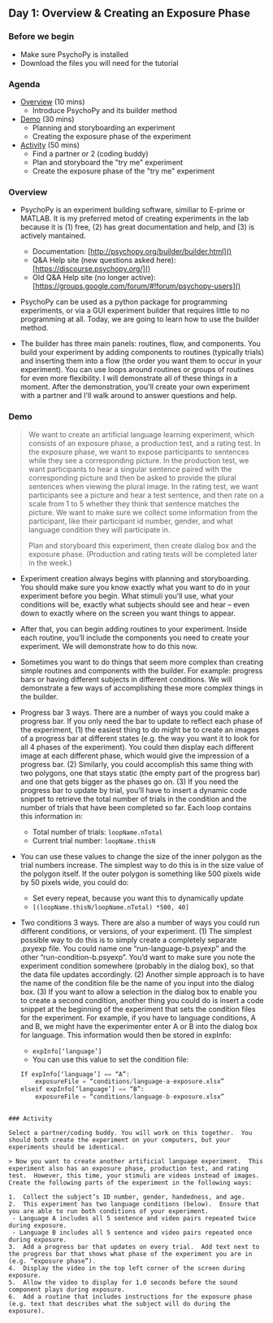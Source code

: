 ## Day 1: Overview & Creating an Exposure Phase

### Before we begin
- Make sure PsychoPy is installed
- Download the files you will need for the tutorial

### Agenda
- [Overview](#Overview) (10 mins)
  - Introduce PsychoPy and its builder method
- [Demo](#Demo) (30 mins)
  - Planning and storyboarding an experiment
  - Creating the exposure phase of the experiment
- [Activity](#Activity) (50 mins)
  - Find a partner or 2 (coding buddy)
  - Plan and storyboard the "try me" experiment
  - Create the exposure phase of the "try me" experiment

### Overview
- PsychoPy is an experiment building software, similiar to E-prime or MATLAB.  It is my preferred metod of creating experiments in the lab because it is (1) free, (2) has great documentation and help, and (3) is actively mantained.
  - Documentation: [http://psychopy.org/builder/builder.html]()
  - Q&A Help site (new questions asked here): [https://discourse.psychopy.org/]()
  - Old Q&A Help site (no longer active): [https://groups.google.com/forum/#!forum/psychopy-users]()
- PsychoPy can be used as a python package for programming experiments, or via a GUI experiment builder that requires little to no programming at all.  Today, we are going to learn how to use the builder method.

- The builder has three main panels: routines, flow, and components.  You build your experiment by adding components to routines (typically trials) and inserting them into a flow (the order you want them to occur in your experiment).  You can use loops around routines or groups of routines for even more flexibility.  I will demonstrate all of these things in a moment.  After the demonstration, you'll create your own experiment with a partner and I'll walk around to answer questions and help.


### Demo

> We want to create an artificial language learning experiment, which consists of an exposure phase, a production test, and a rating test.  In the exposure phase, we want to expose participants to sentences while they see a corresponding picture.  In the production test, we want participants to hear a singular sentence paired with the corresponding picture and then be asked to provide the plural sentences when viewing the plural image. In the rating test, we want participants see a picture and hear a test sentence, and then rate on a scale from 1 to 5 whether they think that sentence matches the picture.  We want to make sure we collect some information from the participant, like their participant id number, gender, and what language condition they will participate in.
> 
> Plan and storyboard this experiment, then create dialog box and the exposure phase.  (Production and rating tests will be completed later in the week.)

-	Experiment creation always begins with planning and storyboarding.  You should make sure you know exactly what you want to do in your experiment before you begin.  What stimuli you’ll use, what your conditions will be, exactly what subjects should see and hear – even down to exactly where on the screen you want things to appear.

-	After that, you can begin adding routines to your experiment.  Inside each routine, you’ll include the components you need to create your experiment.  We will demonstrate how to do this now.

-	Sometimes you want to do things that seem more complex than creating simple routines and components with the builder.  For example: progress bars or having different subjects in different conditions.  We will demonstrate a few ways of accomplishing these more complex things in the builder.

- Progress bar 3 ways.  There are a number of ways you could make a progress bar.  If you only need the bar to update to reflect each phase of the experiment, (1) the easiest thing to do might be to create an images of a progress bar at different states (e.g. the way you want it to look for all 4 phases of the experiment).  You could then display each different image at each different phase, which would give the impression of a progress bar.   (2) Similarly, you could accomplish this same thing with two polygons, one that stays static (the empty part of the progress bar) and one that gets bigger as the phases go on.  (3) If you need the progress bar to update by trial, you’ll have to insert a dynamic code snippet to retrieve the total number of trials in the condition and the number of trials that have been completed so far.  Each loop contains this information in:
    - Total number of trials: `loopName.nTotal`
    - Current trial number: `loopName.thisN`
- You can use these values to change the size of the inner polygon as the trial numbers increase.  The simplest way to do this is in the size value of the polygon itself.  If the outer polygon is something like 500 pixels wide by 50 pixels wide, you could do:
    - Set every repeat, because you want this to dynamically update
    - `[(loopName.thisN/loopName.nTotal) *500, 40]`
- Two conditions 3 ways. There are also a number of ways you could run different conditions, or versions, of your experiment.  (1) The simplest possible way to do this is to simply create a completely separate .pxyexp file.  You could name one “run-language-b.psyexp” and the other “run-condition-b.psyexp”.  You’d want to make sure you note the experiment condition somewhere (probably in the dialog box), so that the data file updates accordingly.  (2) Another simple approach is to have the name of the condition file be the name of you input into the dialog box. (3) If you want to allow a selection in the dialog box to enable you to create a second condition, another thing you could do is insert a code snippet at the beginning of the experiment that sets the condition files for the experiment.  For example, if you have to language conditions, A and B, we might have the experimenter enter A or B into the dialog box for language.  This information would then be stored in expInfo:
    - `expInfo[‘language’]`
    - You can use this value to set the condition file:
  ```python
  If expInfo[‘language’] == “A”:
      exposureFile = “conditions/language-a-exposure.xlsx”
  elseif expInfo[‘language’] == “B”:
      exposureFile = “conditions/language-b-exposure.xlsx”
 ```

### Activity

Select a partner/coding buddy. You will work on this together.  You should both create the experiment on your computers, but your experiments should be identical. 

> Now you want to create another artificial language experiment.  This experiment also has an exposure phase, production test, and rating test.  However, this time, your stimuli are videos instead of images.  Create the following parts of the experiment in the following ways:

1.	Collect the subject’s ID number, gender, handedness, and age.
2.	This experiment has two language conditions (below).  Ensure that you are able to run both conditions of your experiment.
  - Language A includes all 5 sentence and video pairs repeated twice during exposure.
  - Language B includes all 5 sentence and video pairs repeated once during exposure.
3.	Add a progress bar that updates on every trial.  Add text next to the progress bar that shows what phase of the experiment you are in (e.g. “exposure phase”).
4.	Display the video in the top left corner of the screen during exposure.
5.	Allow the video to display for 1.0 seconds before the sound component plays during exposure.
6.	Add a routine that includes instructions for the exposure phase (e.g. text that describes what the subject will do during the exposure).
